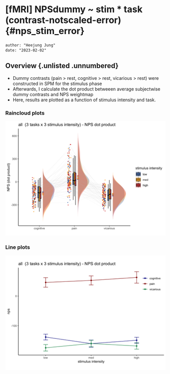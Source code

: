 # [fMRI] NPSdummy ~ stim * task (contrast-notscaled-error) {#nps_stim_error}

```
author: "Heejung Jung"
date: "2023-02-02"
```

## Overview  {.unlisted .unnumbered}
* Dummy contrasts (pain > rest, cognitive > rest, vicarious > rest) were constructed in SPM for the stimulus phase
* Afterwards, I calculate the dot product betweeen average subjectwise dummy contrasts and NPS weightmap
* Here, results are plotted as a function of stimulus intensity and task.



















### Raincloud plots
<img src="34_iv-task-stim_dv-nps_dummy_notscaled_files/figure-html/unnamed-chunk-3-1.png" width="672" />

### Line plots
<img src="34_iv-task-stim_dv-nps_dummy_notscaled_files/figure-html/unnamed-chunk-4-1.png" width="672" />



